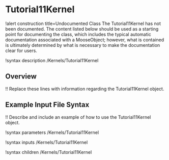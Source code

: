 # Tutorial11Kernel

!alert construction title=Undocumented Class
The Tutorial11Kernel has not been documented. The content listed below should be used as a starting point for
documenting the class, which includes the typical automatic documentation associated with a
MooseObject; however, what is contained is ultimately determined by what is necessary to make the
documentation clear for users.

!syntax description /Kernels/Tutorial11Kernel

## Overview

!! Replace these lines with information regarding the Tutorial11Kernel object.

## Example Input File Syntax

!! Describe and include an example of how to use the Tutorial11Kernel object.

!syntax parameters /Kernels/Tutorial11Kernel

!syntax inputs /Kernels/Tutorial11Kernel

!syntax children /Kernels/Tutorial11Kernel
